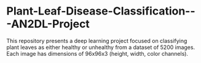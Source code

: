 # Plant-Leaf-Disease-Classification---AN2DL-Project
This repository presents a deep learning project focused on classifying plant leaves as either healthy or unhealthy from a dataset of 5200 images. Each image has dimensions of 96x96x3 (height, width, color channels).
